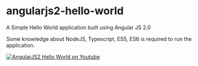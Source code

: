 # angularjs2-hello-world
A Simple Hello World application built using Angular JS 2.0

Some knowledge about NodeJS, Typescript, ES5, ES6 is required to run the application.

[![AngularJS2 Hello World on Youtube](http://img.youtube.com/vi/1bI1336VEWo/0.jpg)](https://www.youtube.com/playlist?list=PLivabR-0CtuO7NwNWStyU8PSSPp0939CV)
